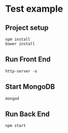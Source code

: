 # Test example

## Project setup
```
npm install
bower install
```

## Run Front End
```
http-server -o
```
## Start MongoDB
```
mongod
```
## Run Back End
```
npm start
```